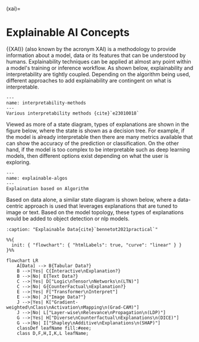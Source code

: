 (xai)=
# Explainable AI Concepts


{{XAI}} (also known by the acronym XAI) is a methodology to provide information about a model, data or its features that can be understood by humans. Explainability techniques can be applied at almost any point within a model's training or inference workflow. As shown below, explainability and interpretability are tightly coupled. Depending on the algorithm being used, different approaches to add explainability are contingent on what is interpretable.

```{figure} ../images/explain1.png
---
name: interpretability-methods
---
Various interpretability methods {cite}`e23010018`
```

Viewed as more of a state diagram, types of explanations are shown in the figure below, where the state is shown as a decision tree. For example, if the model is already interpretable then there are many metrics available that can show the accuracy of the prediction or classification. On the other hand, if the model is too complex to be interpretable such as deep learning models, then different options exist depending on what the user is exploring.


```{figure} ../images/explain5.png
---
name: explainable-algos
---
Explaination based on Algorithm
```

Based on data alone, a similar state diagram is shown below, where a data-centric approach is used that leverages explanations that are tuned to image or text. Based on the model topology, these types of explanations would be added to object detection or nlp models. 

```{mermaid}
:caption: "Explainable Data{cite}`bennetot2021practical`"

%%{
  init: { "flowchart": { "htmlLabels": true, "curve": "linear" } }
}%%

flowchart LR
    A[Data] --> B{Tabular Data?}
    B -->|Yes| C{Interactive\nExplanation?}
    B -->|No| E{Text Data?}
    C -->|Yes| D["Logic\nTensor\nNetworks\n(LTN)"]
    C -->|No| G{CounterFactual\nExplanation?}
    E -->|Yes| F["Transformer\nInterpret"]
    E -->|No| J{"Image Data?"}
    J -->|Yes| K["Gradient-weighted\nClass\nActivation\nMapping\n(Grad-CAM)"]
    J -->|No| L["Layer-wise\nRelevance\nPropagation\n(LDP)"]
    G -->|Yes| H["Diverse\nCounterfactual\nExplanations\n(DICE)"]
    G -->|No| I["Shapley\nAdditive\nExplanations\n(SHAP)"]
    classDef leafName fill:#eee;
    class D,F,H,I,K,L leafName;
```

